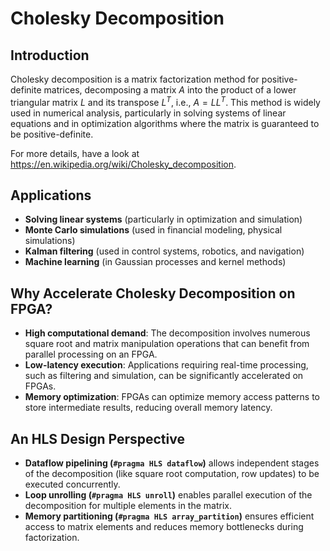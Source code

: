 # Cholesky Decomposition 

## Introduction  
Cholesky decomposition is a matrix factorization method for positive-definite matrices, decomposing a matrix $A$ into the product of a lower triangular matrix $L$ and its transpose $L^T$, i.e., $A = LL^T$. This method is widely used in numerical analysis, particularly in solving systems of linear equations and in optimization algorithms where the matrix is guaranteed to be positive-definite.

For more details, have a look at https://en.wikipedia.org/wiki/Cholesky_decomposition.

## Applications  
- **Solving linear systems** (particularly in optimization and simulation)  
- **Monte Carlo simulations** (used in financial modeling, physical simulations)  
- **Kalman filtering** (used in control systems, robotics, and navigation)  
- **Machine learning** (in Gaussian processes and kernel methods)

## Why Accelerate Cholesky Decomposition on FPGA?  
- **High computational demand**: The decomposition involves numerous square root and matrix manipulation operations that can benefit from parallel processing on an FPGA.
- **Low-latency execution**: Applications requiring real-time processing, such as filtering and simulation, can be significantly accelerated on FPGAs.
- **Memory optimization**: FPGAs can optimize memory access patterns to store intermediate results, reducing overall memory latency.

## An HLS Design Perspective 
- **Dataflow pipelining (`#pragma HLS dataflow`)** allows independent stages of the decomposition (like square root computation, row updates) to be executed concurrently.
- **Loop unrolling (`#pragma HLS unroll`)** enables parallel execution of the decomposition for multiple elements in the matrix.
- **Memory partitioning (`#pragma HLS array_partition`)** ensures efficient access to matrix elements and reduces memory bottlenecks during factorization.


